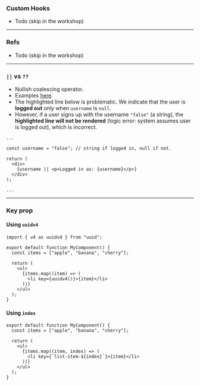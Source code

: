 ### Custom Hooks

- Todo (skip in the workshop)

---

### Refs

- Todo (skip in the workshop)

---

### `||` vs `??`

- Nullish coalescing operator.
- Examples [here](https://stackoverflow.com/a/61481631).
- The highlighted line below is problematic. We indicate that the user is **logged out** only when `username` is `null`.
- However, if a user signs up with the username `"false"` (a string), the **highlighted line will not be rendered** (logic error: system assumes user is logged out), which is incorrect.

```tsx {7}
...

const username = "false"; // string if logged in, null if not.

return (
  <div>
    {username || <p>Logged in as: {username}</p>}
  </div>
);

...
```

---

### Key prop

#### Using `uuidv4`

```tsx {9}
import { v4 as uuidv4 } from "uuid";

export default function MyComponent() {
  const items = ["apple", "banana", "cherry"];

  return (
    <ul>
      {items.map((item) => (
        <li key={uuidv4()}>{item}</li>
      ))}
    </ul>
  );
}
```

#### Using `index`

```tsx {9}
export default function MyComponent() {
  const items = ["apple", "banana", "cherry"];

  return (
    <ul>
      {items.map((item, index) => (
        <li key={`list-item-${index}`}>{item}</li>
      ))}
    </ul>
  );
}
```
